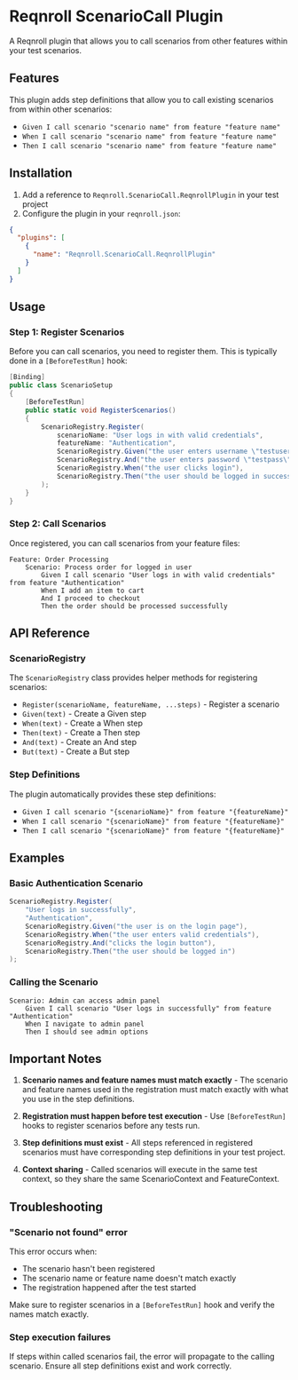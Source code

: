 # Reqnroll ScenarioCall Plugin

A Reqnroll plugin that allows you to call scenarios from other features within your test scenarios.

## Features

This plugin adds step definitions that allow you to call existing scenarios from within other scenarios:

- `Given I call scenario "scenario name" from feature "feature name"`
- `When I call scenario "scenario name" from feature "feature name"`  
- `Then I call scenario "scenario name" from feature "feature name"`

## Installation

1. Add a reference to `Reqnroll.ScenarioCall.ReqnrollPlugin` in your test project
2. Configure the plugin in your `reqnroll.json`:

```json
{
  "plugins": [
    {
      "name": "Reqnroll.ScenarioCall.ReqnrollPlugin"
    }
  ]
}
```

## Usage

### Step 1: Register Scenarios

Before you can call scenarios, you need to register them. This is typically done in a `[BeforeTestRun]` hook:

```csharp
[Binding]
public class ScenarioSetup
{
    [BeforeTestRun]
    public static void RegisterScenarios()
    {
        ScenarioRegistry.Register(
            scenarioName: "User logs in with valid credentials",
            featureName: "Authentication",
            ScenarioRegistry.Given("the user enters username \"testuser\""),
            ScenarioRegistry.And("the user enters password \"testpass\""),
            ScenarioRegistry.When("the user clicks login"),
            ScenarioRegistry.Then("the user should be logged in successfully")
        );
    }
}
```

### Step 2: Call Scenarios

Once registered, you can call scenarios from your feature files:

```gherkin
Feature: Order Processing
    Scenario: Process order for logged in user
        Given I call scenario "User logs in with valid credentials" from feature "Authentication"
        When I add an item to cart
        And I proceed to checkout
        Then the order should be processed successfully
```

## API Reference

### ScenarioRegistry

The `ScenarioRegistry` class provides helper methods for registering scenarios:

- `Register(scenarioName, featureName, ...steps)` - Register a scenario
- `Given(text)` - Create a Given step
- `When(text)` - Create a When step
- `Then(text)` - Create a Then step
- `And(text)` - Create an And step
- `But(text)` - Create a But step

### Step Definitions

The plugin automatically provides these step definitions:

- `Given I call scenario "{scenarioName}" from feature "{featureName}"`
- `When I call scenario "{scenarioName}" from feature "{featureName}"`
- `Then I call scenario "{scenarioName}" from feature "{featureName}"`

## Examples

### Basic Authentication Scenario

```csharp
ScenarioRegistry.Register(
    "User logs in successfully",
    "Authentication",
    ScenarioRegistry.Given("the user is on the login page"),
    ScenarioRegistry.When("the user enters valid credentials"),
    ScenarioRegistry.And("clicks the login button"),
    ScenarioRegistry.Then("the user should be logged in")
);
```

### Calling the Scenario

```gherkin
Scenario: Admin can access admin panel
    Given I call scenario "User logs in successfully" from feature "Authentication"
    When I navigate to admin panel
    Then I should see admin options
```

## Important Notes

1. **Scenario names and feature names must match exactly** - The scenario and feature names used in the registration must match exactly with what you use in the step definitions.

2. **Registration must happen before test execution** - Use `[BeforeTestRun]` hooks to register scenarios before any tests run.

3. **Step definitions must exist** - All steps referenced in registered scenarios must have corresponding step definitions in your test project.

4. **Context sharing** - Called scenarios will execute in the same test context, so they share the same ScenarioContext and FeatureContext.

## Troubleshooting

### "Scenario not found" error

This error occurs when:
- The scenario hasn't been registered
- The scenario name or feature name doesn't match exactly
- The registration happened after the test started

Make sure to register scenarios in a `[BeforeTestRun]` hook and verify the names match exactly.

### Step execution failures

If steps within called scenarios fail, the error will propagate to the calling scenario. Ensure all step definitions exist and work correctly.
